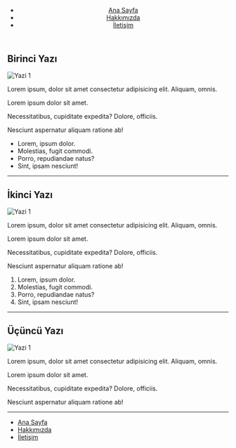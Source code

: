 <!DOCTYPE html>
<html lang="tr">
<head>
    <meta charset="UTF-8">
    <meta http-equiv="X-UA-Compatible" content="IE=edge">
    <meta name="viewport" content="width=device-width, initial-scale=1.0">
    <title>Kodluyoruz</title>
</head>
<body>
    <!-- Navbar - Start -->
    <header>
        <nav>
            <ul>
                <li>
                    <a href="index.html">Ana Sayfa</a>
                </li>
                <li>
                    <a href="about-us.html">Hakkımızda</a>
                </li>
                <li>
                    <a href="contact.html">İletişim</a>
                </li>
            </ul>
        </nav>
    </header>
    <!--Navbar End- -->
  <!-- Content - Start -->
    <section>
     <!-- Articles - Start-->
     <article>
         <h2>Birinci Yazı</h2>
         <img src="https://picsum.photos/id/237/600/300" alt="Yazi 1">
     <p>Lorem ipsum, dolor sit amet consectetur adipisicing elit. Aliquam, omnis.</p>
     <p>Lorem ipsum dolor sit amet.</p>
     <p>Necessitatibus, cupiditate expedita? Dolore, officiis.</p>
     <p>Nesciunt aspernatur aliquam ratione ab!</p>
     <ul>
         <li>Lorem, ipsum dolor.</li>
         <li>Molestias, fugit commodi.</li>
         <li>Porro, repudiandae natus?</li>
         <li>Sint, ipsam nesciunt!</li>
     </ul>
     <hr>
    </article>
    <article>
        <h2>İkinci Yazı</h2>
        <img src="https://picsum.photos/id/27/600/300" alt="Yazi 1">
    <p>Lorem ipsum, dolor sit amet consectetur adipisicing elit. Aliquam, omnis.</p>
    <p>Lorem ipsum dolor sit amet.</p>
    <p>Necessitatibus, cupiditate expedita? Dolore, officiis.</p>
    <p>Nesciunt aspernatur aliquam ratione ab!</p>
    <ol>
        <li>Lorem, ipsum dolor.</li>
        <li>Molestias, fugit commodi.</li>
        <li>Porro, repudiandae natus?</li>
        <li>Sint, ipsam nesciunt!</li>
    </ol>
    <hr>
   </article>
   <article>
    <h2>Üçüncü Yazı</h2>
    <img src="https://picsum.photos/id/217/600/300" alt="Yazi 1">
<p>Lorem ipsum, dolor sit amet consectetur adipisicing elit. Aliquam, omnis.</p>
<p>Lorem ipsum dolor sit amet.</p>
<p>Necessitatibus, cupiditate expedita? Dolore, officiis.</p>
<p>Nesciunt aspernatur aliquam ratione ab!</p>
<hr>
</article>
     <!-- Articles - End-->
 </section>
    <!-- Content - End-->
 <!-- Footer - Start -->

 <footer>
        <nav>
        <ul>
            <li>
                <a href="index.html">Ana Sayfa</a>
            </li>
            <li>
                <a href="about-us.html">Hakkımızda</a>
            </li>
            <li>
                <a href="contact.html">İletişim</a>
            </li>
        </ul>
    </nav>

  </footer>
    <!-- Footer - End-->
    
</body>
</html>
